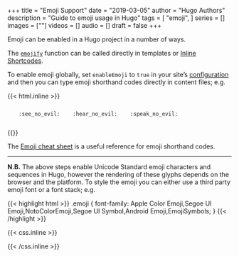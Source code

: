 +++
title = "Emoji Support"
date = "2019-03-05"
author = "Hugo Authors"
description = "Guide to emoji usage in Hugo"
tags = [
    "emoji",
]
series = []
images = [""]
videos = []
audio = []
draft = false
+++

Emoji can be enabled in a Hugo project in a number of ways.
<!--more-->

The [`emojify`](https://gohugo.io/functions/emojify/) function can be
called directly in templates or [Inline
Shortcodes](https://gohugo.io/templates/shortcode-templates/#inline-shortcodes).

To enable emoji globally, set `enableEmoji` to `true` in your site’s
[configuration](https://gohugo.io/getting-started/configuration/) and
then you can type emoji shorthand codes directly in content files;
e.g.

{{< html.inline >}}
<p>
    <span class="nowrap">
        <span class="emojify">🙈</span><code>&colon;see_no_evil&colon;</code>
    </span>
    <span class="nowrap">
        <span class="emojify">🙉</span><code>&colon;hear_no_evil&colon;</code>
    </span>
    <span class="nowrap">
        <span class="emojify">🙊</span><code>&colon;speak_no_evil&colon;</code>
    </span>
</p>
{{</ html.inline >}}

The [Emoji cheat sheet](http://www.emoji-cheat-sheet.com/) is a useful
reference for emoji shorthand codes.

***

**N.B.** The above steps enable Unicode Standard emoji characters and
sequences in Hugo, however the rendering of these glyphs depends on
the browser and the platform. To style the emoji you can either use a
third party emoji font or a font stack; e.g.

{{< highlight html >}}
.emoji {
font-family: Apple Color Emoji,Segoe UI Emoji,NotoColorEmoji,Segoe UI Symbol,Android Emoji,EmojiSymbols;
}
{{< /highlight >}}

{{< css.inline >}}
<style>
.emojify {
	font-family: Apple Color Emoji,Segoe UI Emoji,NotoColorEmoji,Segoe UI Symbol,Android Emoji,EmojiSymbols;
	font-size: 2rem;
	vertical-align: middle;
}
@media screen and (max-width:650px) {
    .nowrap {
	display: block;
	margin: 25px 0;
}
}
</style>
{{< /css.inline >}}
